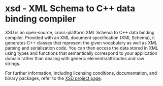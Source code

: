 # xsd - XML Schema to C++ data binding compiler

XSD is an open-source, cross-platform XML Schema to C++ data binding
compiler. Provided with an XML document specification (XML Schema), it
generates C++ classes that represent the given vocabulary as well as XML
parsing and serialization code. You can then access the data stored in XML
using types and functions that semantically correspond to your application
domain rather than dealing with generic elements/attributes and raw strings.

For further information, including licensing conditions, documentation, and
binary packages, refer to the [XSD project
page](https://codesynthesis.com/products/xsd/).
